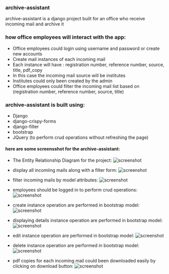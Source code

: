 
### archive-assistant    
archive-assistant is a django project built for an office who receive incoming mail and archive it  
  
  
### how office employees will interact with the app:  
- Office employees could login using username and password or create new accounts   
- Create mail instances of each incoming mail  
- Each instance will have : registration number, reference number, source, title, pdf_copy  
- In this case the incoming mail source will be institutes   
- Institutes could only been created by the admin  
- Office employees could filter the incoming mail list based on (registration number, reference number, source, title)  
  
  
### archive-assistant is built using:  
- Django   
- django-crispy-forms  
- django-filter  
- bootstrap  
- JQuery (to perform crud operations without refreshing the page)
  

#### here are some screensshot for the archive-assistant:

- The Entity Relationship Diagram for the project:
![screenshot](https://github.com/pedrasfloki/archive-assistant/blob/main/screenshot%20for%20archive-assistant/archiving%20assistant.png)

- display all incomiing mails along with a filter form:
![screenshot](https://github.com/pedrasfloki/archive-assistant/blob/main/screenshot%20for%20archive-assistant/Screenshot%20from%202021-06-06%2009-39-18.png)

- filter incoming mails by model attributes:
![screenshot](https://github.com/pedrasfloki/archive-assistant/blob/main/screenshot%20for%20archive-assistant/Screenshot%20from%202021-06-06%2009-39-30.png)

- employees should be logged in to perform crud operations:
![screenshot](https://github.com/pedrasfloki/archive-assistant/blob/main/screenshot%20for%20archive-assistant/Screenshot%20from%202021-06-06%2009-39-52.png)

- create instance operation are performed in bootstrap model: 
![screenshot](https://github.com/pedrasfloki/archive-assistant/blob/main/screenshot%20for%20archive-assistant/Screenshot%20from%202021-06-06%2009-40-59.png)

- displaying details instance operation are performed in bootstrap model: 
![screenshot](https://github.com/pedrasfloki/archive-assistant/blob/main/screenshot%20for%20archive-assistant/Screenshot%20from%202021-06-06%2009-41-26.png)

- edit instance operation are performed in bootstrap model: 
![screenshot](https://github.com/pedrasfloki/archive-assistant/blob/main/screenshot%20for%20archive-assistant/Screenshot%20from%202021-06-06%2009-41-32.png)

- delete instance operation are performed in bootstrap model: 
![screenshot](https://github.com/pedrasfloki/archive-assistant/blob/main/screenshot%20for%20archive-assistant/Screenshot%20from%202021-06-06%2009-41-38.png)

- pdf copies for each incoming mail could been downloaded easily by clicking on download button:
![screenshot](https://github.com/pedrasfloki/archive-assistant/blob/main/screenshot%20for%20archive-assistant/Screenshot%20from%202021-06-06%2009-41-54.png)

  
